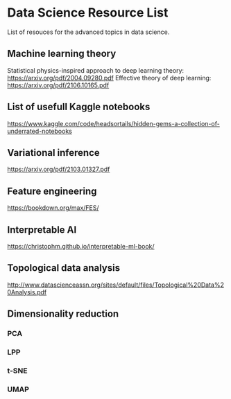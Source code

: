 # Data Science Resource List
List of resouces for the advanced topics in data science. 

## Machine learning theory
Statistical physics-inspired approach to deep learning theory: https://arxiv.org/pdf/2004.09280.pdf
Effective theory of deep learning: https://arxiv.org/pdf/2106.10165.pdf

## List of usefull Kaggle notebooks
https://www.kaggle.com/code/headsortails/hidden-gems-a-collection-of-underrated-notebooks

## Variational inference
https://arxiv.org/pdf/2103.01327.pdf

## Feature engineering 
https://bookdown.org/max/FES/

## Interpretable AI
https://christophm.github.io/interpretable-ml-book/

## Topological data analysis
http://www.datascienceassn.org/sites/default/files/Topological%20Data%20Analysis.pdf

## Dimensionality reduction 
### PCA
### LPP
### t-SNE
### UMAP

